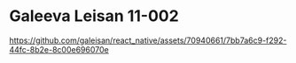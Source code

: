 # Galeeva Leisan 11-002


https://github.com/galeisan/react_native/assets/70940661/7bb7a6c9-f292-44fc-8b2e-8c00e696070e

